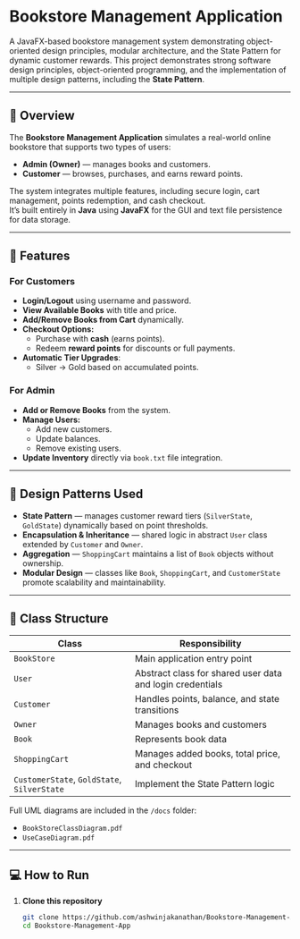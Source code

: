 # Bookstore Management Application

A JavaFX-based bookstore management system demonstrating object-oriented design principles, modular architecture, and the State Pattern for dynamic customer rewards.
This project demonstrates strong software design principles, object-oriented programming, and the implementation of multiple design patterns, including the **State Pattern**.

---

## 🧭 Overview

The **Bookstore Management Application** simulates a real-world online bookstore that supports two types of users:
- **Admin (Owner)** — manages books and customers.
- **Customer** — browses, purchases, and earns reward points.

The system integrates multiple features, including secure login, cart management, points redemption, and cash checkout.  
It’s built entirely in **Java** using **JavaFX** for the GUI and text file persistence for data storage.

---

## 🎯 Features

### For Customers
- **Login/Logout** using username and password.
- **View Available Books** with title and price.
- **Add/Remove Books from Cart** dynamically.
- **Checkout Options:**
  - Purchase with **cash** (earns points).
  - Redeem **reward points** for discounts or full payments.
- **Automatic Tier Upgrades**:
  - Silver → Gold based on accumulated points.

### For Admin
- **Add or Remove Books** from the system.
- **Manage Users:**
  - Add new customers.
  - Update balances.
  - Remove existing users.
- **Update Inventory** directly via `book.txt` file integration.

---

## 🧩 Design Patterns Used

- **State Pattern** — manages customer reward tiers (`SilverState`, `GoldState`) dynamically based on point thresholds.  
- **Encapsulation & Inheritance** — shared logic in abstract `User` class extended by `Customer` and `Owner`.  
- **Aggregation** — `ShoppingCart` maintains a list of `Book` objects without ownership.  
- **Modular Design** — classes like `Book`, `ShoppingCart`, and `CustomerState` promote scalability and maintainability.

---

## 🧱 Class Structure

| Class | Responsibility |
|-------|----------------|
| `BookStore` | Main application entry point |
| `User` | Abstract class for shared user data and login credentials |
| `Customer` | Handles points, balance, and state transitions |
| `Owner` | Manages books and customers |
| `Book` | Represents book data |
| `ShoppingCart` | Manages added books, total price, and checkout |
| `CustomerState`, `GoldState`, `SilverState` | Implement the State Pattern logic |

Full UML diagrams are included in the `/docs` folder:
- `BookStoreClassDiagram.pdf`
- `UseCaseDiagram.pdf`

---

## 💻 How to Run

1. **Clone this repository**
   ```bash
   git clone https://github.com/ashwinjakanathan/Bookstore-Management-App.git
   cd Bookstore-Management-App
